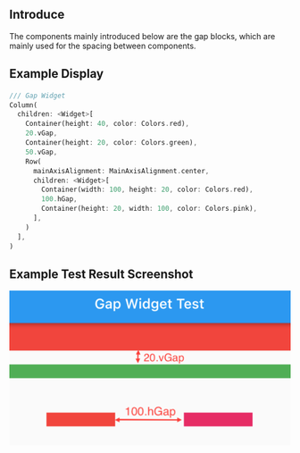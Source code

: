 ## Introduce
The components mainly introduced below are the gap blocks, which are mainly used for the spacing between components.
## Example Display
```dart
/// Gap Widget
Column(
  children: <Widget>[
    Container(height: 40, color: Colors.red),
    20.vGap,
    Container(height: 20, color: Colors.green),
    50.vGap,
    Row(
      mainAxisAlignment: MainAxisAlignment.center,
      children: <Widget>[
        Container(width: 100, height: 20, color: Colors.red),
        100.hGap,
        Container(height: 20, width: 100, color: Colors.pink),
      ],
    )
  ],
)
```
## Example Test Result Screenshot 

![gap](https://github.com/zhoushuangjian001/idkit/blob/master/readme_img/gap.png?raw=true)
